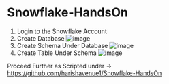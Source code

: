 # Snowflake-HandsOn

1) Login to the Snowflake Account
2) Create Database
 ![image](https://github.com/harishavenue1/Snowflake-HandsOn/assets/21108205/3ef4cced-667b-4c74-aa62-549656c3b8cd)
3) Create Schema Under Database
 ![image](https://github.com/harishavenue1/Snowflake-HandsOn/assets/21108205/9b816588-f92c-441c-b963-b0aaafea709f)
4) Create Table Under Schema
 ![image](https://github.com/harishavenue1/Snowflake-HandsOn/assets/21108205/4cf7a30f-e579-4864-abee-ed6154214e8c)

Proceed Further as Scripted under -> https://github.com/harishavenue1/Snowflake-HandsOn
